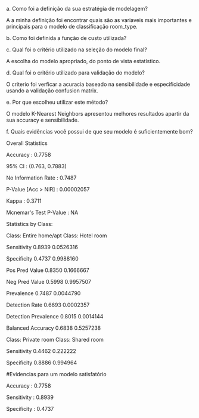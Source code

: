 <p>a. Como foi a definição da sua estratégia de modelagem?</p>

<p>A a minha definição foi encontrar quais são as variaveis mais importantes e principais para o modelo de classificação room_type.</p>

<p>b. Como foi definida a função de custo utilizada?</p>
  
<p>c. Qual foi o critério utilizado na seleção do modelo final?</p>

<p>A escolha do modelo apropriado, do ponto de vista estatístico.</p>

<p>d. Qual foi o critério utilizado para validação do modelo?</p>

<p>O criterio foi verficar a acuracia baseado na sensibilidade e especificidade usando a validação confusion matrix.</p>

<p>e. Por que escolheu utilizar este método?</p>

<p>O modelo K-Nearest Neighbors apresentou melhores resultados apartir da sua accuracy e sensibilidade.</p>

<p>f. Quais evidências você possui de que seu modelo é suficientemente bom?</p>

<p>Overall Statistics
<p>   
<p>  Accuracy : 0.7758         
<p>   95% CI : (0.763, 0.7883)
<p>   No Information Rate : 0.7487         
<p>   P-Value [Acc > NIR] : 0.00002057     
<p>                                         
<p>                 Kappa : 0.3711         
<p>                                         
<p>Mcnemar's Test P-Value : NA             
<p>
<p>Statistics by Class:
<p>
<p>   Class: Entire home/apt Class: Hotel room
<p>Sensitivity                          0.8939         0.0526316
<p>Specificity                          0.4737         0.9988160
<p>Pos Pred Value                       0.8350         0.1666667
<p>Neg Pred Value                       0.5998         0.9957507
<p>Prevalence                           0.7487         0.0044790
<p>Detection Rate                       0.6693         0.0002357
<p>Detection Prevalence                 0.8015         0.0014144
<p>Balanced Accuracy                    0.6838         0.5257238
<p>  Class: Private room Class: Shared room
<p>Sensitivity                       0.4462           0.222222
<p>Specificity                       0.8886           0.994964</p>
<p>
<p>#Evidencias para um modelo satisfatório 
<p>Accuracy       : 0.7758  
<p>Sensitivity    : 0.8939
<p>Specificity    : 0.4737
